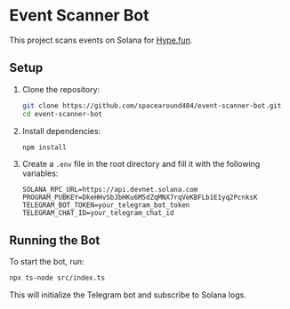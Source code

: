 # Event Scanner Bot

This project scans events on Solana for [Hype.fun](https://hype.fun).

## Setup

1. Clone the repository:
   ```sh
   git clone https://github.com/spacearound404/event-scanner-bot.git
   cd event-scanner-bot
   ```

2. Install dependencies:
   ```sh
   npm install
   ```

3. Create a `.env` file in the root directory and fill it with the following variables:
   ```dotenv
   SOLANA_RPC_URL=https://api.devnet.solana.com
   PROGRAM_PUBKEY=DkeHHvSbJbHKu6M5dZqMNX7rqVeKBFLb1E1yq2PcnksK
   TELEGRAM_BOT_TOKEN=your_telegram_bot_token
   TELEGRAM_CHAT_ID=your_telegram_chat_id
   ```

## Running the Bot

To start the bot, run:
```sh
npx ts-node src/index.ts
```

This will initialize the Telegram bot and subscribe to Solana logs.